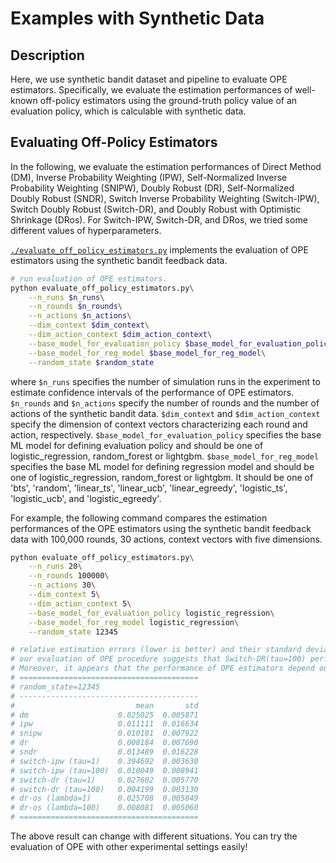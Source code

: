 # Examples with Synthetic Data


## Description

Here, we use synthetic bandit dataset and pipeline to evaluate OPE estimators.
Specifically, we evaluate the estimation performances of well-known off-policy estimators using the ground-truth policy value of an evaluation policy, which is calculable with synthetic data.

## Evaluating Off-Policy Estimators

In the following, we evaluate the estimation performances of Direct Method (DM), Inverse Probability Weighting (IPW), Self-Normalized Inverse Probability Weighting (SNIPW), Doubly Robust (DR), Self-Normalized Doubly Robust (SNDR), Switch Inverse Probability Weighting (Switch-IPW), Switch Doubly Robust (Switch-DR), and Doubly Robust with Optimistic Shrinkage (DRos).
For Switch-IPW, Switch-DR, and DRos, we tried some different values of hyperparameters.

[`./evaluate_off_policy_estimators.py`](./evaluate_off_policy_estimators.py) implements the evaluation of OPE estimators using the synthetic bandit feedback data.

```bash
# run evaluation of OPE estimators.
python evaluate_off_policy_estimators.py\
    --n_runs $n_runs\
    --n_rounds $n_rounds\
    --n_actions $n_actions\
    --dim_context $dim_context\
    --dim_action_context $dim_action_context\
    --base_model_for_evaluation_policy $base_model_for_evaluation_policy\
    --base_model_for_reg_model $base_model_for_reg_model\
    --random_state $random_state
```
where `$n_runs` specifies the number of simulation runs in the experiment to estimate confidence intervals of the performance of OPE estimators.
`$n_rounds` and `$n_actions` specify the number of rounds and the number of actions of the synthetic bandit data.
`$dim_context` and `$dim_action_context` specify the dimension of context vectors characterizing each round and action, respectively.
`$base_model_for_evaluation_policy` specifies the base ML model for defining evaluation policy and should be one of logistic_regression, random_forest or lightgbm.
`$base_model_for_reg_model` specifies the base ML model for defining regression model and should be one of logistic_regression, random_forest or lightgbm.
It should be one of 'bts', 'random', 'linear_ts', 'linear_ucb', 'linear_egreedy', 'logistic_ts', 'logistic_ucb', and 'logistic_egreedy'.

For example, the following command compares the estimation performances of the OPE estimators using the synthetic bandit feedback data with 100,000 rounds, 30 actions, context vectors with five dimensions.

```bash
python evaluate_off_policy_estimators.py\
    --n_runs 20\
    --n_rounds 100000\
    --n_actions 30\
    --dim_context 5\
    --dim_action_context 5\
    --base_model_for_evaluation_policy logistic_regression\
    --base_model_for_reg_model logistic_regression\
    --random_state 12345

# relative estimation errors (lower is better) and their standard deviations of OPE estimators.
# our evaluation of OPE procedure suggests that Switch-DR(tau=100) performs better than the other estimators.
# Moreover, it appears that the performance of OPE estimators depend on the choice of hyperparameters.
# ========================================
# random_state=12345
# ----------------------------------------
#                           mean       std
# dm                    0.025025  0.005871
# ipw                   0.011111  0.016634
# snipw                 0.010181  0.007922
# dr                    0.008184  0.007690
# sndr                  0.013489  0.016228
# switch-ipw (tau=1)    0.394692  0.003630
# switch-ipw (tau=100)  0.010049  0.008941
# switch-dr (tau=1)     0.027602  0.005770
# switch-dr (tau=100)   0.004199  0.003130
# dr-os (lambda=1)      0.025708  0.005849
# dr-os (lambda=100)    0.008081  0.005060
# ========================================
```

The above result can change with different situations.
You can try the evaluation of OPE with other experimental settings easily!
